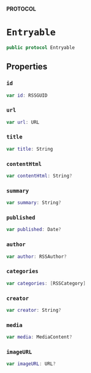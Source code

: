 **PROTOCOL**

# `Entryable`

```swift
public protocol Entryable
```

## Properties
### `id`

```swift
var id: RSSGUID
```

### `url`

```swift
var url: URL
```

### `title`

```swift
var title: String
```

### `contentHtml`

```swift
var contentHtml: String?
```

### `summary`

```swift
var summary: String?
```

### `published`

```swift
var published: Date?
```

### `author`

```swift
var author: RSSAuthor?
```

### `categories`

```swift
var categories: [RSSCategory]
```

### `creator`

```swift
var creator: String?
```

### `media`

```swift
var media: MediaContent?
```

### `imageURL`

```swift
var imageURL: URL?
```
